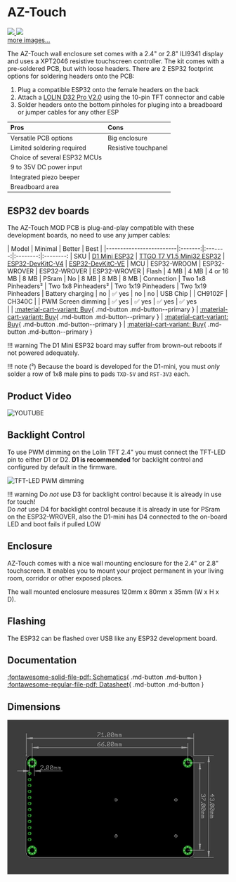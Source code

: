 # AZ-Touch

<div class="row justify-content-center">
        <a href="https://cdn.shopify.com/s/files/1/1509/1638/products/1.Main_ArduiTouch_1x_5a91fd6e-d707-48a1-bbae-31d001aaf76a_600x.jpg" data-toggle="lightbox" data-gallery="example-gallery" class="col-sm-6" data-title="AZ-Touch wall enclosure set with 2.4&quot; touchscreen" data-footer="Copyright az-delivery.de">
            <img src="https://cdn.shopify.com/s/files/1/1509/1638/products/1.Main_ArduiTouch_1x_5a91fd6e-d707-48a1-bbae-31d001aaf76a_600x.jpg" class="img-fluid">
        </a>
        <a href="https://cdn.shopify.com/s/files/1/1509/1638/products/1.main_600x.jpg" data-toggle="lightbox" data-gallery="example-gallery" class="col-sm-6" data-title="AZ-Touch wall enclosure set with 2.8&quot; touchscreen" data-footer="Copyright az-delivery.de">
            <img src="https://cdn.shopify.com/s/files/1/1509/1638/products/1.main_600x.jpg" class="img-fluid">
        </a>
</div>
<div>
        <a href="https://raw.githubusercontent.com/HASwitchPlate/openHASP-docs/master/docs/assets/images/devices/esp32-touchdown-usbc.jpg" data-toggle="lightbox" data-gallery="example-gallery" rel="lightbox[work]" data-title="ESP32 TouchDown" data-footer="Original image by Dustin Watts - Used with permission">more images...</a>
        <a href="https://raw.githubusercontent.com/HASwitchPlate/openHASP-docs/master/docs/assets/images/devices/esp32-touchdown-speaker.jpg" data-toggle="lightbox" data-gallery="example-gallery" rel="lightbox[vacation]" data-title="ESP32 TouchDown" data-footer="Original image by Dustin Watts - Used with permission"></a>
        <a href="https://raw.githubusercontent.com/HASwitchPlate/openHASP-docs/master/docs/assets/images/devices/esp32-touchdown-sdcard.jpg" data-toggle="lightbox" data-gallery="example-gallery" rel="lightbox[vacation]" data-title="ESP32 TouchDown" data-footer="Original image by Dustin Watts - Used with permission"></a>
        <a href="https://raw.githubusercontent.com/HASwitchPlate/openHASP-docs/master/docs/assets/images/devices/esp32-touchdown-features.png" data-toggle="lightbox" data-gallery="example-gallery" rel="lightbox[vacation]" data-title="ESP32 TouchDown" data-footer="Original image by Dustin Watts - Used with permission"></a>
</div>

The AZ-Touch wall enclosure set comes with a 2.4" or 2.8" ILI9341 display and uses a XPT2046 resistive touchscreen controller.
The kit comes with a pre-soldered PCB, but with loose headers.
There are 2 ESP32 footprint options for soldering headers onto the PCB:

1. Plug a compatible ESP32 onto the female headers on the back
2. Attach a [LOLIN D32 Pro V2.0][3] using the 10-pin TFT connector and cable
3. Solder headers onto the bottom pinholes for pluging into a breadboard or jumper cables for any other ESP

| Pros                       | Cons
|:-----                      |:----
| Versatile PCB options      | Big enclosure
| Limited soldering required | Resistive touchpanel
| Choice of several ESP32 MCUs |
| 9 to 35V DC power input    |
| Integrated piezo beeper
| Breadboard area 


## ESP32 dev boards

The AZ-Touch MOD PCB is plug-and-play compatible with these development boards, no need to use any jumper cables:

| Model                   | Minimal | Better | Best |
|-------------------------|:-------:|:-------:|:--------:|:--------:
| SKU                     | [D1 Mini ESP32][1] | [TTGO T7 V1.5 Mini32 ESP32][2] | [ESP32-DevKitC-V4][3] | [ESP32-DevKitC-VE][4]
| MCU                     | ESP32-WROOM | ESP32-WROVER | ESP32-WROVER | ESP32-WROVER
| Flash                   | 4 MB    | 4 MB   | 4 or 16 MB | 8 MB
| PSram                   | No      | 8 MB    | 8 MB      | 8 MB
| Connection              | Two 1x8 Pinheaders² | Two 1x8 Pinheaders² | Two 1x19 Pinheaders | Two 1x19 Pinheaders
| Battery charging        | no | :white_check_mark: yes | no | no
| USB Chip                | | CH9102F | CH340C |
| PWM Screen dimming      | :white_check_mark: yes | :white_check_mark: yes | :white_check_mark: yes | :white_check_mark: yes   
| | [:material-cart-variant: Buy][1]{ .md-button .md-button--primary } | [:material-cart-variant: Buy][2]{ .md-button .md-button--primary } | [:material-cart-variant: Buy][3]{ .md-button .md-button--primary } | [:material-cart-variant: Buy][4]{ .md-button .md-button--primary }

!!! warning
    The D1 Mini ESP32 board may suffer from brown-out reboots if not powered adequately.

!!! note
    (²) Because the board is developed for the D1-mini, you must *only* solder a row of 1x8 male pins to pads `TXD-5V` and `RST-3V3` each.


## Product Video

![YOUTUBE](JvdXCSyFyOA)


## Backlight Control

To use PWM dimming on the Lolin TFT 2.4" you must connect the TFT-LED pin to either D1 or D2.
**D1 is recommended** for backlight control and configured by default in the firmware.

![TFT-LED PWM dimming](../assets/images/tft-led-pwm.png)

!!! warning
    Do *not* use D3 for backlight control because it is already in use for touch!</br>
    Do *not* use D4 for backlight control because it is already in use for PSram on the ESP32-WROVER,
    also the D1-mini has D4 connected to the on-board LED and boot fails if pulled LOW


## Enclosure

AZ-Touch comes with a nice wall mounting enclosure for the 2.4&quot; or 2.8&quot; touchscreen.
It enables you to mount your project permanent in your living room, corridor or other exposed places. 

The wall mounted enclosure measures 120mm x 80mm x 35mm (W x H x D).

## Flashing

The ESP32 can be flashed over USB like any ESP32 development board.


## Documentation

[:fontawesome-solid-file-pdf: Schematics][6]{ .md-button .md-button } &nbsp;
[:fontawesome-regular-file-pdf: Datasheet][7]{ .md-button .md-button }


## Dimensions

![PCB Dimensions](../assets/images/devices/lolin-24-tft-shield-dimensions.jpg)


[1]: https://www.aliexpress.com/item/32815530502.html
[2]: https://www.aliexpress.com/item/32977375539.html
[3]: https://www.az-delivery.de/nl/products/esp-32-dev-kit-c-v4
[4]: https://www.amazon.com/Espressif-ESP32-DevKitC-VE-Development-Board/dp/B087TNPQCV
[5]: https://www.aliexpress.com/item/32848833474.html
[6]: https://www.hwhardsoft.de/app/download/11868165697/AZ-Touch+MOD+schematic+V01-03-01.pdf
[7]: https://www.hwhardsoft.de/app/download/11868164297/Datasheet+AZ-Touch+MOD+Rev+B.pdf